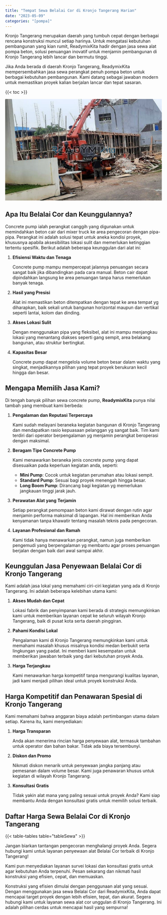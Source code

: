 ```yaml
---
title: "Tempat Sewa Belalai Cor di Kronjo Tangerang Harian"
date: "2023-05-09"
categories: "[pompa]"
---
```


Kronjo Tangerang merupakan daerah yang tumbuh cepat dengan berbagai rencana konstruksi muncul setiap harinya. Untuk mengatasi kebutuhan pembangunan yang kian rumit, ReadymixKita hadir dengan jasa sewa alat pompa beton, solusi penuangan inovatif untuk menjamin pembangunan di Kronjo Tangerang lebih lancar dan bermutu tinggi.

Jika Anda berada di daerah Kronjo Tangerang, ReadymixKita mempersembahkan jasa sewa perangkat penuh pompa beton untuk berbagai kebutuhan pembangunan. Kami datang sebagai jawaban modern untuk memastikan proyek kalian berjalan lancar dan tepat sasaran.

{{< toc >}}

![Tempat Sewa Belalai Cor di Kronjo Tangerang Harian](/images/pompa/sewa-pompa-15.jpg)

## Apa Itu Belalai Cor dan Keunggulannya?

Concrete pump ialah perangkat canggih yang digunakan untuk memindahkan beton cair dari mixer truck ke area pengecoran dengan pipa-pipa. Perangkat ini adalah solusi tepat untuk aneka kondisi proyek, khususnya apabila aksesibilitas lokasi sulit dan memerlukan ketinggian tertentu spesifik. Berikut adalah beberapa keunggulan dari alat ini:

1. **Efisiensi Waktu dan Tenaga**

   Concrete pump mampu mempercepat jalannya penuangan secara sangat baik jika dibandingkan pada cara manual. Beton cair dapat dipindahkan langsung ke area penuangan tanpa harus memerlukan banyak tenaga.

2. **Hasil yang Presisi**

   Alat ini memastikan beton ditempatkan dengan tepat ke area tempat yg diharapkan, baik sekali untuk bangunan horizontal maupun dan vertikal seperti lantai, kolom dan dinding.

3. **Akses Lokasi Sulit**

   Dengan menggunakan pipa yang fleksibel, alat ini mampu menjangkau lokasi yang menantang diakses seperti gang sempit, area belakang bangunan, atau struktur bertingkat.

4. **Kapasitas Besar**

   Concrete pump dapat mengelola volume beton besar dalam waktu yang singkat, menjadikannya pilihan yang tepat proyek berukuran kecil hingga dan besar.

## Mengapa Memilih Jasa Kami?

Di tengah banyak pilihan sewa concrete pump, **ReadymixKita** punya nilai tambah yang membuat kami berbeda:

1. **Pengalaman dan Reputasi Terpercaya**

   Kami sudah melayani beraneka kegiatan bangunan di Kronjo Tangerang dan mendapatkan rasio kepuasaan pelanggan yg sangat baik. Tim kami terdiri dari operator berpengalaman yg menjamin perangkat beroperasi dengan maksimal.

2. **Beragam Tipe Concrete Pump**

   Kami menawarkan beraneka jenis concrete pump yang dapat disesuaikan pada keperluan kegiatan anda, seperti:
   - **Mini Pump**: Cocok untuk kegiatan perumahan atau lokasi sempit.
   - **Standard Pump**: Sesuai bagi proyek menengah hingga besar.
   - **Long Boom Pump**: Dirancang bagi kegiatan yg memerlukan jangkauan tinggi jarak jauh.

3. **Perawatan Alat yang Terjamin**

   Setiap perangkat pemompaan beton kami dirawat dengan rutin agar menjamin performa maksimal di lapangan. Hal ini memberikan Anda kenyamanan tanpa khawatir tentang masalah teknis pada pengecoran.

4. **Layanan Profesional dan Ramah**

   Kami tidak hanya menawarkan perangkat, namun juga memberikan pengemudi yang berpengalaman yg membantu agar proses penuangan berjalan dengan baik dari awal sampai akhir.

## Keunggulan Jasa Penyewaan Belalai Cor di Kronjo Tangerang

Kami adalah jasa lokal yang memahami ciri-ciri kegiatan yang ada di Kronjo Tangerang. Ini adalah beberapa kelebihan utama kami:

1. **Akses Mudah dan Cepat**

   Lokasi fabrik dan penyimpanan kami berada di strategis memungkinkan kami untuk memberikan layanan cepat ke seluruh wilayah Kronjo Tangerang, baik di pusat kota serta daerah pinggiran.

2. **Pahami Kondisi Lokal**

   Pengalaman kami di Kronjo Tangerang memungkinkan kami untuk memahami masalah khusus misalnya kondisi medan berbukit serta lingkungan yang padat. Ini memberi kami kesempatan untuk memberikan jawaban terbaik yang dari kebutuhan proyek Anda.

3. **Harga Terjangkau**

   Kami menawarkan harga kompetitif tanpa mengurangi kualitas layanan, jadi kami menjadi pilihan ideal untuk proyek konstruksi Anda.

## Harga Kompetitif dan Penawaran Spesial di Kronjo Tangerang

Kami memahami bahwa anggaran biaya adalah pertimbangan utama dalam setiap. Karena itu, kami menyediakan:

1. **Harga Transparan**

   Anda akan menerima rincian harga penyewaan alat, termasuk tambahan untuk operator dan bahan bakar. Tidak ada biaya tersembunyi.

2. **Diskon dan Promo**

   Nikmati diskon menarik untuk penyewaan jangka panjang atau pemesanan dalam volume besar. Kami juga penawaran khusus untuk kegiatan di wilayah Kronjo Tangerang.

3. **Konsultasi Gratis**

   Tidak yakin alat mana yang paling sesuai untuk proyek Anda? Kami siap membantu Anda dengan konsultasi gratis untuk memilih solusi terbaik.

## Daftar Harga Sewa Belalai Cor di Kronjo Tangerang

{{< table-tables table="tableSewa" >}}

Jangan biarkan tantangan pengecoran menghalangi proyek Anda. Segera hubungi kami untuk layanan penyewaan alat Belalai Cor terbaik di Kronjo Tangerang!

Kami pun menyediakan layanan survei lokasi dan konsultasi gratis untuk agar kebutuhan Anda terpenuhi. Pesan sekarang dan nikmati hasil konstruksi yang efisien, cepat, dan memuaskan.

Konstruksi yang efisien dimulai dengan penggunaan alat yang sesuai. Dengan menggunakan jasa sewa Belalai Cor dari ReadymixKita, Anda dapat mencapai target proyek dengan lebih efisien, tepat, dan akurat. Segera hubungi kami untuk layanan sewa alat cor unggulan di Kronjo Tangerang. Ini adalah pilihan cerdas untuk mencapai hasil yang sempurna!
